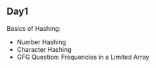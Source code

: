 ## Day1
Basics of Hashing:
 - Number Hashing
 - Character Hashing
 - GFG Question: Frequencies in a Limited Array

